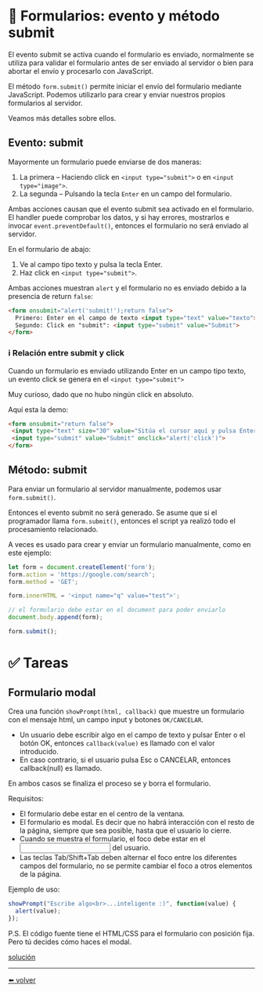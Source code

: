 # 📖 Formularios: evento y método submit

El evento submit se activa cuando el formulario es enviado, normalmente se utiliza para validar el formulario antes de ser enviado al servidor o bien para abortar el envío y procesarlo con JavaScript.

El método `form.submit()` permite iniciar el envío del formulario mediante JavaScript. Podemos utilizarlo para crear y enviar nuestros propios formularios al servidor.

Veamos más detalles sobre ellos.

## Evento: submit

Mayormente un formulario puede enviarse de dos maneras:

1.  La primera – Haciendo click en `<input type="submit">` o en `<input type="image">`.
2.  La segunda – Pulsando la tecla `Enter` en un campo del formulario.

Ambas acciones causan que el evento submit sea activado en el formulario. El handler puede comprobar los datos, y si hay errores, mostrarlos e invocar `event.preventDefault()`, entonces el formulario no será enviado al servidor.

En el formulario de abajo:

1.  Ve al campo tipo texto y pulsa la tecla Enter.
2.  Haz click en `<input type="submit">`.

Ambas acciones muestran `alert` y el formulario no es enviado debido a la presencia de return `false`:

````html
<form onsubmit="alert('submit!');return false">
  Primero: Enter en el campo de texto <input type="text" value="texto"><br>
  Segundo: Click en "submit": <input type="submit" value="Submit">
</form>
````

### ℹ️ Relación entre submit y click
Cuando un formulario es enviado utilizando Enter en un campo tipo texto, un evento click se genera en el `<input type="submit">`

Muy curioso, dado que no hubo ningún click en absoluto.

Aquí esta la demo:

````html
<form onsubmit="return false">
 <input type="text" size="30" value="Sitúa el cursor aquí y pulsa Enter">
 <input type="submit" value="Submit" onclick="alert('click')">
</form>
````

## Método: submit

Para enviar un formulario al servidor manualmente, podemos usar `form.submit()`.

Entonces el evento submit no será generado. Se asume que si el programador llama `form.submit()`, entonces el script ya realizó todo el procesamiento relacionado.

A veces es usado para crear y enviar un formulario manualmente, como en este ejemplo:

````js
let form = document.createElement('form');
form.action = 'https://google.com/search';
form.method = 'GET';

form.innerHTML = '<input name="q" value="test">';

// el formulario debe estar en el document para poder enviarlo
document.body.append(form);

form.submit();
````

# ✅ Tareas

## Formulario modal

Crea una función `showPrompt(html, callback)` que muestre un formulario con el mensaje html, un campo input y botones `OK/CANCELAR`.

* Un usuario debe escribir algo en el campo de texto y pulsar Enter o el botón OK, entonces `callback(value)` es llamado con el valor introducido.
* En caso contrario, si el usuario pulsa Esc o CANCELAR, entonces callback(null) es llamado.

En ambos casos se finaliza el proceso se y borra el formulario.

Requisitos:

* El formulario debe estar en el centro de la ventana.
* El formulario es modal. Es decir que no habrá interacción con el resto de la página, siempre que sea posible, hasta que el usuario lo cierre.
* Cuando se muestra el formulario, el foco debe estar en el <input> del usuario.
* Las teclas Tab/Shift+Tab deben alternar el foco entre los diferentes campos del formulario, no se permite cambiar el foco a otros elementos de la página.

Ejemplo de uso:

````js
showPrompt("Escribe algo<br>...inteligente :)", function(value) {
  alert(value);
});
````

P.S. El código fuente tiene el HTML/CSS para el formulario con posición fija. Pero tú decides cómo haces el modal.

[solución](https://github.com/VictorHugoAguilar/javascript-interview-questions-explained/blob/main/theory-forms-controls/forms-submit/solutions/formulario-modal.md)


---
[⬅️ volver](https://github.com/VictorHugoAguilar/javascript-interview-questions-explained/blob/main/theory-forms-controls/readme.md)
